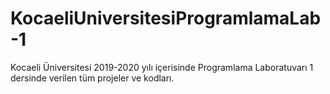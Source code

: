 # KocaeliUniversitesiProgramlamaLab-1
Kocaeli Üniversitesi 2019-2020 yılı içerisinde Programlama Laboratuvarı 1 dersinde verilen tüm projeler ve kodları.
